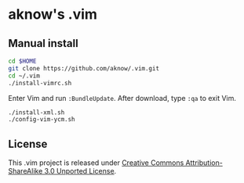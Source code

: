 aknow's .vim
=============

Manual install
--------------

```sh
cd $HOME
git clone https://github.com/aknow/.vim.git
cd ~/.vim
./install-vimrc.sh
```

Enter Vim and run `:BundleUpdate`.
After download, type `:qa` to exit Vim.

```sh
./install-xml.sh
./config-vim-ycm.sh
```

License
-------

This .vim project is released under [Creative Commons Attribution-ShareAlike 3.0 Unported License](http://creativecommons.org/licenses/by-sa/3.0/deed.en_US).

